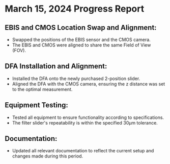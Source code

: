 # March 15, 2024 Progress Report

## **EBIS and CMOS Location Swap and Alignment:**

* Swapped the positions of the EBIS sensor and the CMOS camera.
* The EBIS and CMOS were aligned to share the same Field of View (FOV).

## **DFA Installation and Alignment:**

* Installed the DFA onto the newly purchased 2-position slider.
* Aligned the DFA with the CMOS camera, ensuring the z distance was set to the optimal measurement.

## **Equipment Testing:**

* Tested all equipment to ensure functionality according to specifications.
* The filter slider's repeatability is within the specified 30µm tolerance.

## **Documentation:**

* Updated all relevant documentation to reflect the current setup and changes made during this period.
